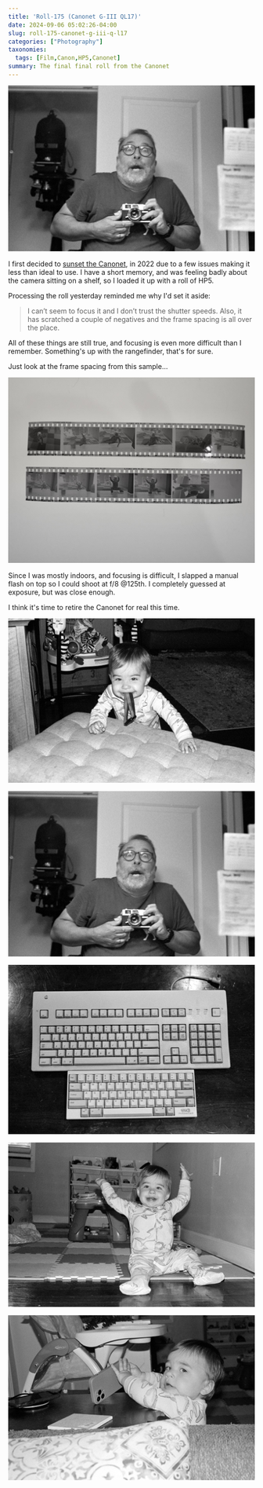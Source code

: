 ```yaml
---
title: 'Roll-175 (Canonet G-III QL17)'
date: 2024-09-06 05:02:26-04:00
slug: roll-175-canonet-g-iii-q-l17
categories: ["Photography"]
taxonomies:
  tags: [Film,Canon,HP5,Canonet]
summary: The final final roll from the Canonet
---
```


![Self-portrait in mirror with Canonet](photo2.jpg "Selfie")

I first decided to [sunset the Canonet](https://baty.blog/2022/10/sunsetting-the-canonet), in 2022 due to a few issues making it less than ideal to use. I have a short memory, and was feeling badly about the camera sitting on a shelf, so I loaded it up with a roll of HP5.

Processing the roll yesterday reminded me why I'd set it aside:

<!--more-->

> I can’t seem to focus it and I don’t trust the shutter speeds. Also, it has scratched a couple of negatives and the frame spacing is all over the place.

All of these things are still true, and focusing is even more difficult than I remember. Something's up with the rangefinder, that's for sure.

Just look at the frame spacing from this sample...

![](spacing.jpeg "")

Since I was mostly indoors, and focusing is difficult, I slapped a manual flash on top so I could shoot at f/8 @125th. I completely guessed at exposure, but was close enough.

I think it's time to retire the Canonet for real this time.

![Lincoln eating my Apple Watch](photo1.jpg "Lincoln eating my Apple Watch")

![Self-portrait in mirror](photo2.jpg "Self-portrait in mirror")

![Apple Extended Keyboard II and HHKB](photo3.jpg "Apple Extended Keyboard II and HHKB")

![Lincoln is 'Soooo big'](photo4.jpg "Lincoln is 'Soooo big'")

![Sneaky Lincoln](photo5.jpg "Sneaky Lincoln")
